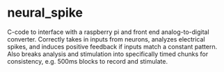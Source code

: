 neural_spike
============

C-code to interface with a raspberry pi and front end analog-to-digital converter. Correctly takes in inputs from neurons, analyzes electrical spikes, and induces positive feedback if inputs match a constant pattern. Also breaks analysis and stimulation into specifically timed chunks for consistency, e.g. 500ms blocks to record and stimulate.
